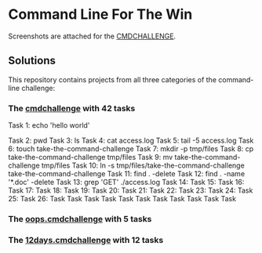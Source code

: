 # Command Line For The Win

Screenshots are attached for the [CMDCHALLENGE](https://cmdchallenge.com/).

## Solutions

This repository contains projects from all three categories of the command-line challenge:

### The [cmdchallenge](https://cmdchallenge.com/) with 42 tasks

Task 1: echo 'hello world'

Task 2: pwd
Task 3: ls
Task 4: cat access.log
Task 5: tail -5 access.log
Task 6: touch take-the-command-challenge
Task 7: mkdir -p tmp/files
Task 8: cp take-the-command-challenge tmp/files
Task 9: mv take-the-command-challenge tmp/files
Task 10: ln -s tmp/files/take-the-command-challenge take-the-command-challenge
Task 11: find . -delete
Task 12: find . -name '*.doc' -delete
Task 13: grep 'GET' ./access.log
Task 14:
Task 15:
Task 16:
Task 17:
Task 18:
Task 19:
Task 20:
Task 21:
Task 22:
Task 23:
Task 24:
Task 25:
Task 26:
Task
Task
Task
Task
Task
Task
Task
Task
Task
Task
Task

### The [oops.cmdchallenge](https://oops.cmdchallenge.com/) with 5 tasks

### The [12days.cmdchallenge](https://12days.cmdchallenge.com/) with 12 tasks

